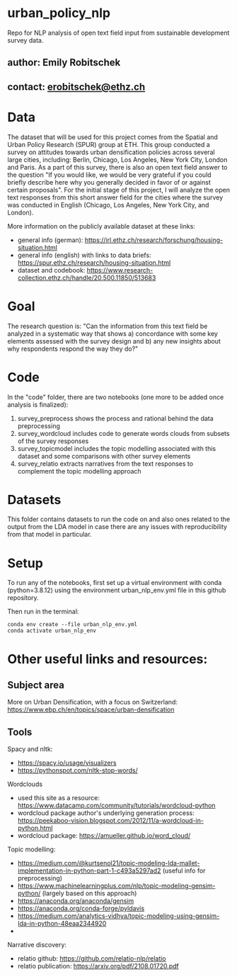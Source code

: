 # urban_policy_nlp
Repo for NLP analysis of open text field input from sustainable development survey data.

## author: Emily Robitschek 
## contact: erobitschek@ethz.ch

# Data 

The dataset that will be used for this project comes from the Spatial and Urban Policy Research (SPUR) group at ETH. This group conducted a survey on attitudes towards urban densification policies across several large cities, including: Berlin, Chicago, Los Angeles, New York City, London and Paris. As a part of this survey, there is also an open text field answer to the question "If you would like, we would be very grateful if you could briefly describe here why you generally decided in favor of or against certain proposals". For the initial stage of this project, I will analyze the open text responses from this short answer field for the cities where the survey was conducted in English (Chicago, Los Angeles, New York City, and London). 

More information on the publicly available dataset at these links: 
- general info (german): https://irl.ethz.ch/research/forschung/housing-situation.html
- general info (english) with links to data briefs: https://spur.ethz.ch/research/housing-situation.html
- dataset and codebook: https://www.research-collection.ethz.ch/handle/20.500.11850/513683

# Goal
The research question is: "Can the information from this text field be analyzed in a systematic way that shows a) concordance with some key elements assessed with the survey design and b) any new insights about why respondents respond the way they do?"

# Code
In the "code" folder, there are two notebooks (one more to be added once analysis is finalized): 
1) survey_preprocess shows the process and rational behind the data preprocessing
2) survey_wordcloud includes code to generate words clouds from subsets of the survey responses
3) survey_topicmodel includes the topic modelling associated with this dataset and some comparisons with other survey elements
4) survey_relatio extracts narratives from the text responses to complement the topic modelling approach

# Datasets
This folder contains datasets to run the code on and also ones related to the output from the LDA model in case there are any issues with reproducibility from that model in particular. 

# Setup 
To run any of the notebooks, first set up a virtual environment with conda (python=3.8.12) using the environment urban_nlp_env.yml file in this github repository.

Then run in the terminal: 

```
conda env create --file urban_nlp_env.yml
conda activate urban_nlp_env
```

# Other useful links and resources:

## Subject area
More on Urban Densification, with a focus on Switzerland:
https://www.ebp.ch/en/topics/space/urban-densification

## Tools
Spacy and nltk: 
- https://spacy.io/usage/visualizers
- https://pythonspot.com/nltk-stop-words/

Wordclouds
- used this site as a resource: https://www.datacamp.com/community/tutorials/wordcloud-python
- wordcloud package author's underlying generation process: https://peekaboo-vision.blogspot.com/2012/11/a-wordcloud-in-python.html
- wordcloud package: https://amueller.github.io/word_cloud/

Topic modelling: 
- https://medium.com/@kurtsenol21/topic-modeling-lda-mallet-implementation-in-python-part-1-c493a5297ad2 (useful info for preprocessing)
- https://www.machinelearningplus.com/nlp/topic-modeling-gensim-python/ (largely based on this approach)
- https://anaconda.org/anaconda/gensim
- https://anaconda.org/conda-forge/pyldavis
- https://medium.com/analytics-vidhya/topic-modeling-using-gensim-lda-in-python-48eaa2344920
- 

Narrative discovery: 
- relatio github: https://github.com/relatio-nlp/relatio
- relatio publication: https://arxiv.org/pdf/2108.01720.pdf
